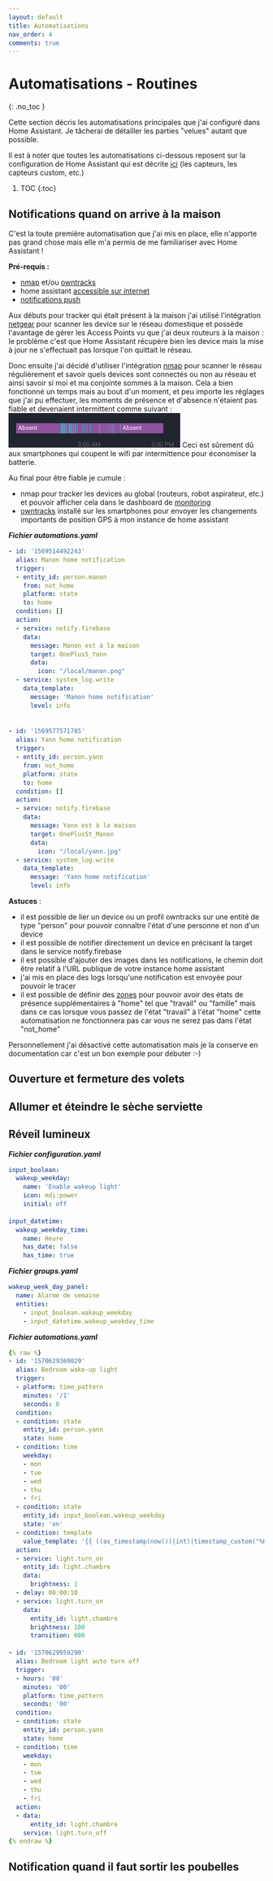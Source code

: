 ```yaml
---
layout: default
title: Automatisations
nav_order: 4
comments: true
---
```


# Automatisations - Routines
{: .no_toc }

Cette section décris les automatisations principales que j'ai configuré dans Home Assistant. Je tâcherai de détailler les parties "velues" autant que possible.

Il est à noter que toutes les automatisations ci-dessous reposent sur la configuration de Home Assistant qui est décrite [ici](/hassio) (les capteurs, les capteurs custom, etc.)


1. TOC
{:toc}


## Notifications quand on arrive à la maison

C'est la toute première automatisation que j'ai mis en place, elle n'apporte pas grand chose mais elle m'a permis de me familiariser avec Home Assistant !

**Pré-requis :**
 - [nmap](https://www.home-assistant.io/integrations/nmap_tracker/) et/ou [owntracks](https://www.home-assistant.io/integrations/owntracks/)
 - home assistant [accessible sur internet](/hassio#accès-depuis-lextérieur)
 - [notifications push](https://www.home-assistant.io/integrations/html5/)
 
Aux débuts pour tracker qui était présent à la maison j'ai utilisé l'intégration [netgear](https://www.home-assistant.io/integrations/netgear/) pour scanner les device sur le réseau domestique et possède l'avantage de gérer les Access Points vu que j'ai deux routeurs à la maison : le problème c'est que Home Assistant récupère bien les device mais la mise à jour ne s'effectuait pas lorsque l'on quittait le réseau.

Donc ensuite j'ai décidé d'utiliser l'intégration [nmap](https://www.home-assistant.io/integrations/nmap_tracker/) pour scanner le réseau régulièrement et savoir quels devices sont connectés ou non au réseau et ainsi savoir si moi et ma conjointe sommes à la maison. Cela a bien fonctionné un temps mais au bout d'un moment, et peu importe les réglages que j'ai pu effectuer, les moments de présence et d'absence n'étaient pas fiable et devenaient intermittent comme suivant :
<img src="assets/home-assistant-nmap.png" />
Ceci est sûrement dû aux smartphones qui coupent le wifi par intermittence pour économiser la batterie.

Au final pour être fiable je cumule :
 - nmap pour tracker les devices au global (routeurs, robot aspirateur, etc.) et pouvoir afficher cela dans le dashboard de [monitoring](/hassio#monitoring)
 - [owntracks](https://www.home-assistant.io/integrations/owntracks/) installé sur les smartphones pour envoyer les changements importants de position GPS à mon instance de home assistant
 
***Fichier automations.yaml***
```yaml
- id: '1569514492243'
  alias: Manon home notification
  trigger:
  - entity_id: person.manon
    from: not_home
    platform: state
    to: home
  condition: []
  action:
  - service: notify.firebase
    data:
      message: Manon est à la maison
      target: OnePlus5_Yann
      data:
        icon: "/local/manon.png"
  - service: system_log.write
    data_template:
      message: 'Manon home notification'
      level: info
    
    
- id: '1569577571785'
  alias: Yann home notification
  trigger:
  - entity_id: person.yann
    from: not_home
    platform: state
    to: home
  condition: []
  action:
  - service: notify.firebase
    data:
      message: Yann est à la maison
      target: OnePlus5t_Manon
      data:
        icon: "/local/yann.jpg"
  - service: system_log.write
    data_template:
      message: 'Yann home notification'
      level: info
```

**Astuces** :
 - il est possible de lier un device ou un profil owntracks sur une entité de type "person" pour pouvoir connaître l'état d'une personne et non d'un device
 - il est possible de notifier directement un device en précisant la target dans le service notify.firebase
 - il est possible d'ajouter des images dans les notifications, le chemin doit être relatif à l'URL publique de votre instance home assistant
 - j'ai mis en place des logs lorsqu'une notification est envoyée pour pouvoir le tracer
 - il est possible de définir des [zones](https://www.home-assistant.io/integrations/zone/) pour pouvoir avoir des états de présence supplémentaires à "home" tel que "travail" ou "famille" mais dans ce cas lorsque vous passez de l'état "travail" à l'état "home" cette automatisation ne fonctionnera pas car vous ne serez pas dans l'état "not_home"

Personnellement j'ai désactivé cette automatisation mais je la conserve en documentation car c'est un bon exemple pour débuter :-)

## Ouverture et fermeture des volets

## Allumer et éteindre le sèche serviette

## Réveil lumineux



***Fichier configuration.yaml***
```yaml
input_boolean:
  wakeup_weekday:
    name: 'Enable wakeup light'
    icon: mdi:power
    initial: off

input_datetime:
  wakeup_weekday_time:
    name: Heure
    has_date: false
    has_time: true
```


***Fichier groups.yaml***
```yaml
wakeup_week_day_panel:
  name: Alarme de semaine
  entities:
    - input_boolean.wakeup_weekday
    - input_datetime.wakeup_weekday_time
```


***Fichier automations.yaml***
```yaml
{% raw %}
- id: '1570629369029'
  alias: Bedroom wake-up light
  trigger:
  - platform: time_pattern
    minutes: '/1'
    seconds: 0
  condition:
  - condition: state
    entity_id: person.yann
    state: home
  - condition: time
    weekday:
    - mon
    - tue
    - wed
    - thu
    - fri
  - condition: state
    entity_id: input_boolean.wakeup_weekday
    state: 'on'
  - condition: template
    value_template: '{{ ((as_timestamp(now())|int)|timestamp_custom("%H:%M:00")) == states("input_datetime.wakeup_weekday_time") }}'
  action:
  - service: light.turn_on
    entity_id: light.chambre
    data:
      brightness: 1
  - delay: 00:00:10
  - service: light.turn_on
    data:
      entity_id: light.chambre
      brightness: 100
      transition: 600
    
- id: '1570629959290'
  alias: Bedroom light auto turn off
  trigger:
  - hours: '08'
    minutes: '00'
    platform: time_pattern
    seconds: '00'
  condition:
  - condition: state
    entity_id: person.yann
    state: home
  - condition: time
    weekday:
    - mon
    - tue
    - wed
    - thu
    - fri
  action:
  - data:
      entity_id: light.chambre
    service: light.turn_off
{% endraw %}
```

## Notification quand il faut sortir les poubelles

